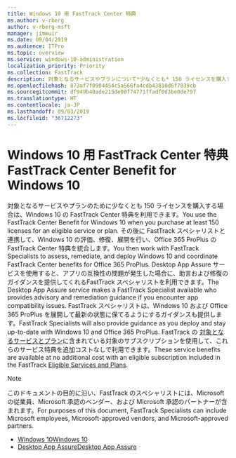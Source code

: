 ```yaml
---
title: Windows 10 用 FastTrack Center 特典
ms.author: v-rberg
author: v-rberg-msft
manager: jimmuir
ms.date: 09/04/2019
ms.audience: ITPro
ms.topic: overview
ms.service: windows-10-administration
localization_priority: Priority
ms.collection: FastTrack
description: 対象となるサービスやプランについて*少なくとも* 150 ライセンスを購入する場合は、Windows 10 用 FastTrack Center 特典を利用できます。
ms.openlocfilehash: 873af7f0904454c5a566fa4cdb43810d6f7039cb
ms.sourcegitcommit: df949b40ade215de00f74771ffadf0d3be0de797
ms.translationtype: HT
ms.contentlocale: ja-JP
ms.lasthandoff: 09/03/2019
ms.locfileid: "36712273"
---
```

# <a name="fasttrack-center-benefit-for-windows-10"></a><span data-ttu-id="e779f-103">Windows 10 用 FastTrack Center 特典</span><span class="sxs-lookup"><span data-stu-id="e779f-103">FastTrack Center Benefit for Windows 10</span></span>

<span data-ttu-id="e779f-104">対象となるサービスやプランのために少なくとも 150 ライセンスを購入する場合は、Windows 10 の FastTrack Center 特典を利用できます。</span><span class="sxs-lookup"><span data-stu-id="e779f-104">You use the FastTrack Center Benefit for Windows 10 when you purchase  at least  150 licenses for an eligible service or plan.</span></span> <span data-ttu-id="e779f-105">その後に FastTrack スペシャリストと連携して、Windows 10 の評価、修復、展開を行い、Office 365 ProPlus の FastTrack Center 特典を統合します。</span><span class="sxs-lookup"><span data-stu-id="e779f-105">You then work with FastTrack Specialists to assess, remediate, and deploy Windows 10 and coordinate FastTrack Center benefits for Office 365 ProPlus.</span></span> <span data-ttu-id="e779f-106">Desktop App Assure サービスを使用すると、アプリの互換性の問題が発生した場合に、助言および修復のガイダンスを提供してくれるFastTrack スペシャリストを利用できます。</span><span class="sxs-lookup"><span data-stu-id="e779f-106">The Desktop App Assure service makes a FastTrack Specialist available who provides advisory and remediation guidance if you encounter app compatibility issues.</span></span>  <span data-ttu-id="e779f-107">FastTrack スペシャリストは、Windows 10 および Office 365 ProPlus を展開して最新の状態に保てるようにするガイダンスも提供します。</span><span class="sxs-lookup"><span data-stu-id="e779f-107">FastTrack Specialists will also provide guidance as you deploy and stay up-to-date with Windows 10 and Office 365 ProPlus.</span></span> <span data-ttu-id="e779f-108">FastTrack の [対象となるサービスとプラン](M365-eligible-services-and-plans.md)に含まれている対象のサブスクリプションを使用して、これらのサービス特典を追加コストなしで利用できます。</span><span class="sxs-lookup"><span data-stu-id="e779f-108">These service benefits are available at no additional cost with an eligible subscription included in the FastTrack [Eligible Services and Plans](M365-eligible-services-and-plans.md).</span></span>
  
> [!NOTE]
> <span data-ttu-id="e779f-109">このドキュメントの目的に沿い、FastTrack のスペシャリストには、Microsoft の従業員、Microsoft 承認のベンダー、および Microsoft 承認のパートナーが含まれます。</span><span class="sxs-lookup"><span data-stu-id="e779f-109">For purposes of this document, FastTrack Specialists can include Microsoft employees, Microsoft-approved vendors, and Microsoft-approved partners.</span></span> 
    
- [<span data-ttu-id="e779f-110">Windows 10</span><span class="sxs-lookup"><span data-stu-id="e779f-110">Windows 10</span></span>](Win-10-windows-10.md)
- [<span data-ttu-id="e779f-111">Desktop App Assure</span><span class="sxs-lookup"><span data-stu-id="e779f-111">Desktop App Assure</span></span>](Win-10-desktop-app-assure.md)
  

  

 